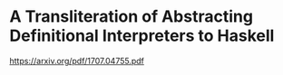 # A Transliteration of Abstracting Definitional Interpreters to Haskell

https://arxiv.org/pdf/1707.04755.pdf